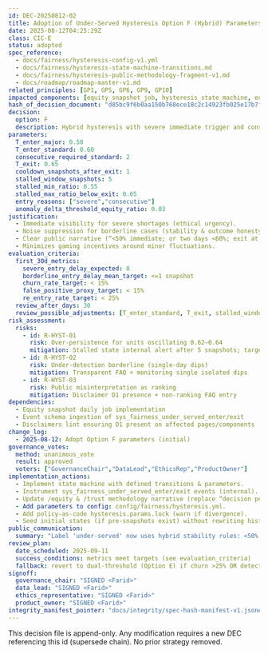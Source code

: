 ```yaml
---
id: DEC-20250812-02
title: Adoption of Under‑Served Hysteresis Option F (Hybrid) Parameters
date: 2025-08-12T04:25:29Z
class: CIC-E
status: adopted
spec_reference:
  - docs/fairness/hysteresis-config-v1.yml
  - docs/fairness/hysteresis-state-machine-transitions.md
  - docs/fairness/hysteresis-public-methodology-fragment-v1.md
  - docs/roadmap/roadmap-master-v1.md
related_principles: [GP1, GP5, GP6, GP9, GP10]
impacted_components: [equity_snapshot_job, hysteresis_state_machine, equity_page, trust_page_methodology, hero_equity_card, analytics_events(sys_fairness_*), risk_dashboard]
hash_of_decision_document: "d85bc9f6b0aa150b768ece18c2c14923fb025e17b7fc71b59bfd5f78a692e6cc"   # sealed SHA256
decision:
  option: F
  description: Hybrid hysteresis with severe immediate trigger and consecutive borderline confirmation, plus elevated exit threshold and cooldown.
parameters:
  T_enter_major: 0.50
  T_enter_standard: 0.60
  consecutive_required_standard: 2
  T_exit: 0.65
  cooldown_snapshots_after_exit: 1
  stalled_window_snapshots: 5
  stalled_min_ratio: 0.55
  stalled_max_ratio_below_exit: 0.65
  entry_reasons: ["severe","consecutive"]
  anomaly_delta_threshold_equity_ratio: 0.03
justification:
  - Immediate visibility for severe shortages (ethical urgency).
  - Noise suppression for borderline cases (stability & outcome honesty).
  - Clear public narrative (“<50% immediate; or two days <60%; exit at ≥65%”).
  - Minimizes gaming incentives around minor fluctuations.
evaluation_criteria:
  first_30d_metrics:
    severe_entry_delay_expected: 0
    borderline_entry_delay_mean_target: <=1 snapshot
    churn_rate_target: < 15%
    false_positive_proxy_target: < 15%
    re_entry_rate_target: < 25%
  review_after_days: 30
  review_possible_adjustments: [T_enter_standard, T_exit, stalled_window_snapshots]
risk_assessment:
  risks:
    - id: R-HYST-01
      risk: Over-persistence for units oscillating 0.62–0.64
      mitigation: Stalled state internal alert after 5 snapshots; targeted follow-up
    - id: R-HYST-02
      risk: Under-detection borderline (single-day dips)
      mitigation: Transparent FAQ + monitoring single isolated dips
    - id: R-HYST-03
      risk: Public misinterpretation as ranking
      mitigation: Disclaimer D1 presence + non-ranking FAQ entry
dependencies:
  - Equity snapshot daily job implementation
  - Event schema ingestion of sys_fairness_under_served_enter/exit
  - Disclaimers lint ensuring D1 present on affected pages/components
change_log:
  - 2025-08-12: Adopt Option F parameters (initial)
governance_votes:
  method: unanimous_vote
  result: approved
  voters: ["GovernanceChair","DataLead","EthicsRep","ProductOwner"]
implementation_actions:
  - Implement state machine with defined transitions & parameters.
  - Instrument sys_fairness_under_served_enter/exit events (internal).
  - Update /equity & /trust methodology narrative (replace “decision pending”).
  - Add parameters to config: config/fairness/hysteresis.yml.
  - Add policy-as-code hysteresis.params.lock (warn if divergence).
  - Seed initial states (if pre-snapshots exist) without rewriting history.
public_communication:
  summary: "Label 'under‑served' now uses hybrid stability rules: <50% immediate; otherwise needs two consecutive snapshots <60%; exit on ≥65%."
review_plan:
  date_scheduled: 2025-09-11
  success_conditions: metrics meet targets (see evaluation_criteria)
  fallback: revert to dual-threshold (Option E) if churn >25% OR detection delay severe >0
signoff:
  governance_chair: "SIGNED <Farid>"
  data_lead: "SIGNED <Farid>"
  ethics_representative: "SIGNED <Farid>"
  product_owner: "SIGNED <Farid>"
integrity_manifest_pointer: "docs/integrity/spec-hash-manifest-v1.json#files[id=DEC-20250812-02-hysteresis-adoption]"
---
```


This decision file is append-only. Any modification requires a new DEC referencing this id (supersede chain). No prior strategy removed.
